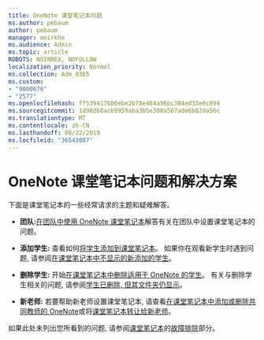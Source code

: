```yaml
---
title: OneNote 课堂笔记本问题
ms.author: pebaum
author: pebaum
manager: mnirkhe
ms.audience: Admin
ms.topic: article
ROBOTS: NOINDEX, NOFOLLOW
localization_priority: Normal
ms.collection: Adm_O365
ms.custom:
- "9000676"
- "2577"
ms.openlocfilehash: ff539417606ebe2b78e484a96bc384ed33e6c994
ms.sourcegitcommit: 1d98db8acb9959aba3b5e308a567ade6b62da56c
ms.translationtype: MT
ms.contentlocale: zh-CN
ms.lasthandoff: 08/22/2019
ms.locfileid: "36543087"
---
```

# <a name="onenote-class-notebook-issues-and-resolutions"></a>OneNote 课堂笔记本问题和解决方案

下面是课堂笔记本的一些经常请求的主题和疑难解答。

- **团队:**[在团队中使用 OneNote 课堂笔记本](https://support.office.com/article/bd77f11f-27cd-4d41-bfbd-2b11799f1440)解答有关在团队中设置课堂笔记本的问题。

- **添加学生:** 查看如何[将学生添加到课堂笔记本](https://support.office.com/article/149882af-506a-4689-9fee-39309b97aae8)。 如果你在观看新学生时遇到问题, 请参阅[在课堂笔记本中不显示的新添加的学生](https://support.office.com/article/4da02c45-b435-4af1-921b-51b8ee40e1c9)。

- **删除学生:** 开始[在课堂笔记本中删除适用于 OneNote 的学生](https://support.office.com/article/86dcf019-408f-4de8-8055-eb61f1578c3c)。 有关与删除学生相关的问题, 请参阅[学生已删除, 但其文件夹仍显示](https://support.office.com/article/0ed81eaa-c14a-436f-bb6f-ce95f130cc71)。

- **新老师:** 若要帮助新老师设置课堂笔记本, 请查看[在课堂笔记本中添加或删除共同教师的 OneNote](https://support.office.com/article/fdcb870b-49a7-4a14-9ea6-d817f88026f8)或将[课堂笔记本转让给新老师](https://support.office.com/article/84ef5d4a-0eec-4d5b-bc22-1317bc3b9027)。

如果此处未列出您所看到的问题, 请参阅[课堂笔记本](https://support.office.com/article/class-notebook-ee70aff9-52e8-449f-be6a-7cbc1d65eaea)的[故障排除](https://support.office.com/article/class-notebook-ee70aff9-52e8-449f-be6a-7cbc1d65eaea#ID0EAABAAA=Manage&ID0EABAAA=Troubleshoot)部分。 


